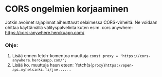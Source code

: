 # CORS ongelmien korjaaminen
Jotkin avoimet rajapinnat aiheuttavat selaimessa CORS-virheitä. Ne voidaan ohittaa käyttämällä välityspalvelinta kuten esim. cors anywhere: 
https://cors-anywhere.herokuapp.com/

### Ohje:
   1. Lisää ennen fetch-komentoa muuttuja `const proxy = 'https://cors-anywhere.herokuapp.com/';`
   2. Lisää ko. muuttuja haun eteen: `fetch(``${proxy}https://open-api.myhelsinki.fi/jne......``
